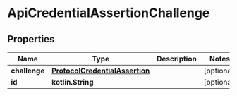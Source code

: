 
# ApiCredentialAssertionChallenge

## Properties
Name | Type | Description | Notes
------------ | ------------- | ------------- | -------------
**challenge** | [**ProtocolCredentialAssertion**](ProtocolCredentialAssertion.md) |  |  [optional]
**id** | **kotlin.String** |  |  [optional]



